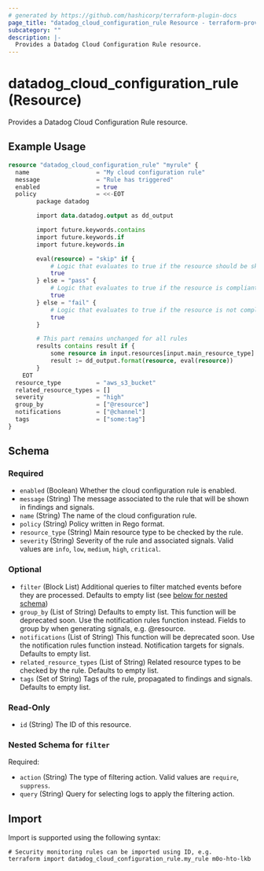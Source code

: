 ```yaml
---
# generated by https://github.com/hashicorp/terraform-plugin-docs
page_title: "datadog_cloud_configuration_rule Resource - terraform-provider-datadog"
subcategory: ""
description: |-
  Provides a Datadog Cloud Configuration Rule resource.
---
```


# datadog_cloud_configuration_rule (Resource)

Provides a Datadog Cloud Configuration Rule resource.

## Example Usage

```terraform
resource "datadog_cloud_configuration_rule" "myrule" {
  name                   = "My cloud configuration rule"
  message                = "Rule has triggered"
  enabled                = true
  policy                 = <<-EOT
        package datadog

        import data.datadog.output as dd_output

        import future.keywords.contains
        import future.keywords.if
        import future.keywords.in

        eval(resource) = "skip" if {
            # Logic that evaluates to true if the resource should be skipped
            true
        } else = "pass" {
            # Logic that evaluates to true if the resource is compliant
            true
        } else = "fail" {
            # Logic that evaluates to true if the resource is not compliant
            true
        }

        # This part remains unchanged for all rules
        results contains result if {
            some resource in input.resources[input.main_resource_type]
            result := dd_output.format(resource, eval(resource))
        }
    EOT
  resource_type          = "aws_s3_bucket"
  related_resource_types = []
  severity               = "high"
  group_by               = ["@resource"]
  notifications          = ["@channel"]
  tags                   = ["some:tag"]
}
```

<!-- schema generated by tfplugindocs -->
## Schema

### Required

- `enabled` (Boolean) Whether the cloud configuration rule is enabled.
- `message` (String) The message associated to the rule that will be shown in findings and signals.
- `name` (String) The name of the cloud configuration rule.
- `policy` (String) Policy written in Rego format.
- `resource_type` (String) Main resource type to be checked by the rule.
- `severity` (String) Severity of the rule and associated signals. Valid values are `info`, `low`, `medium`, `high`, `critical`.

### Optional

- `filter` (Block List) Additional queries to filter matched events before they are processed. Defaults to empty list (see [below for nested schema](#nestedblock--filter))
- `group_by` (List of String) Defaults to empty list. This function will be deprecated soon. Use the notification rules function instead. Fields to group by when generating signals, e.g. @resource.
- `notifications` (List of String) This function will be deprecated soon. Use the notification rules function instead. Notification targets for signals. Defaults to empty list.
- `related_resource_types` (List of String) Related resource types to be checked by the rule. Defaults to empty list.
- `tags` (Set of String) Tags of the rule, propagated to findings and signals. Defaults to empty list.

### Read-Only

- `id` (String) The ID of this resource.

<a id="nestedblock--filter"></a>
### Nested Schema for `filter`

Required:

- `action` (String) The type of filtering action. Valid values are `require`, `suppress`.
- `query` (String) Query for selecting logs to apply the filtering action.

## Import

Import is supported using the following syntax:

```shell
# Security monitoring rules can be imported using ID, e.g.
terraform import datadog_cloud_configuration_rule.my_rule m0o-hto-lkb
```
